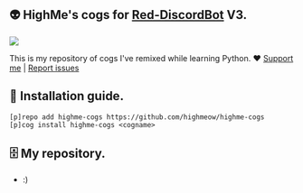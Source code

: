 ## 👽 HighMe's cogs for [Red-DiscordBot](https://github.com/Twentysix26/Red-DiscordBot) V3.

<img src="https://byts.no/index.php/apps/files_sharing/ajax/publicpreview.php?x=2560&y=979&a=true&file=highme-banner.png&t=lN9B0sFR3tH90Cp&scalingup=0">

This is my repository of cogs I've remixed while learning Python. ❤ 
[Support me](https://mee6.xyz/m/409354191484747787) | [Report issues](https://github.com/highmeow/highme-cogs/issues)

## 🔩 Installation guide.

```
[p]repo add highme-cogs https://github.com/highmeow/highme-cogs
[p]cog install highme-cogs <cogname>
```

## 🗄 My repository.

- :)
